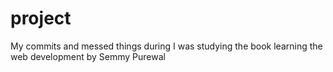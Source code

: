 # project
My commits and messed things during I was studying the book learning the web development by Semmy Purewal
